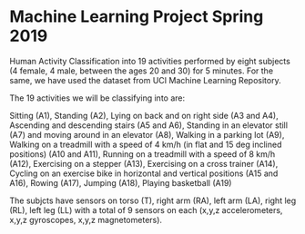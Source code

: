 # Machine Learning Project Spring 2019
Human Activity Classification into 19 activities performed by eight subjects (4 female, 4 male, between the ages 20 and 30) for 5 minutes.
For the same, we have used the dataset from UCI Machine Learning Repository.

The 19 activities we will be classifying into are: 

Sitting (A1), 
Standing (A2), 
Lying on back and on right side (A3 and A4), 
Ascending and descending stairs (A5 and A6), 
Standing in an elevator still (A7) and moving around in an elevator (A8), 
Walking in a parking lot (A9), 
Walking on a treadmill with a speed of 4 km/h (in flat and 15 deg inclined positions) (A10 and A11), 
Running on a treadmill with a speed of 8 km/h (A12), 
Exercising on a stepper (A13), 
Exercising on a cross trainer (A14), 
Cycling on an exercise bike in horizontal and vertical positions (A15 and A16), 
Rowing (A17), 
Jumping (A18), 
Playing basketball (A19)

The subjcts have sensors on torso (T), right arm (RA), left arm (LA), right leg (RL), left leg (LL) with a total of 9 sensors on each (x,y,z accelerometers, x,y,z gyroscopes, x,y,z magnetometers). 
